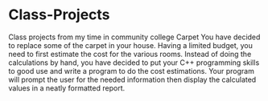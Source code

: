 # Class-Projects
Class projects from my time in community college
                                      Carpet
You have decided to replace some of the carpet in your house. Having a limited budget, you need to first estimate the cost for the various rooms. Instead of doing the calculations by hand, you have decided to put your C++ programming skills to good use and write a program to do the cost estimations. Your program will prompt the user for the needed information then display the calculated values in a neatly formatted report. 
